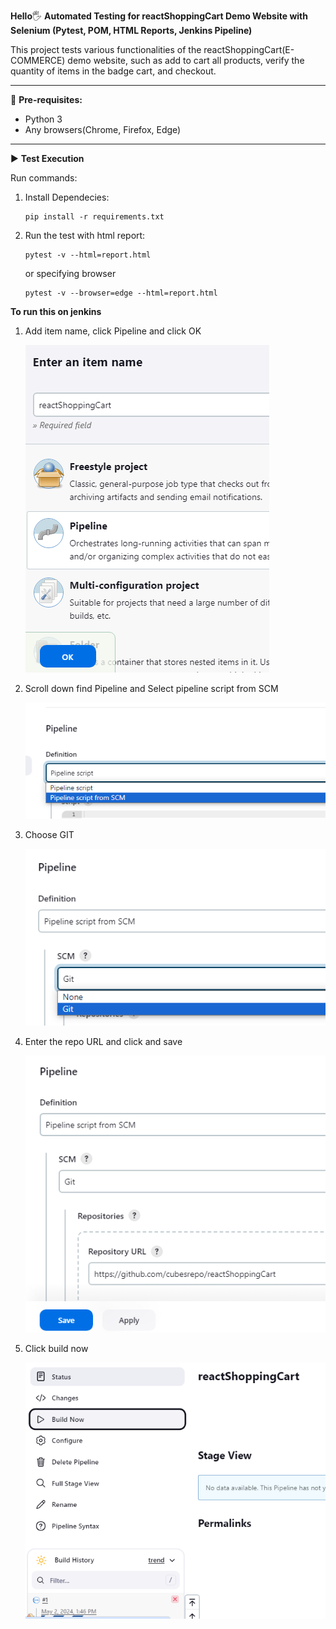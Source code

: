 **Hello**🖐 **Automated Testing for reactShoppingCart Demo Website with Selenium (Pytest, POM, HTML Reports, Jenkins Pipeline)**

This project tests various functionalities of the reactShoppingCart(E-COMMERCE) demo website, such as add to cart all products, verify the quantity of items in the badge cart, and checkout.
___________________________________________

🎯 **Pre-requisites:**
- Python 3
- Any browsers(Chrome, Firefox, Edge)
___________________________________________

▶ **Test Execution**

Run commands: 
1. Install Dependecies:

       pip install -r requirements.txt
2. Run the test with html report:

       pytest -v --html=report.html 
   or specifying browser

       pytest -v --browser=edge --html=report.html
    

**To run this on jenkins**

1. Add item name, click Pipeline and click OK

   ![img.png](img.png)
2. Scroll down find Pipeline and Select pipeline script from SCM

   ![img_1.png](img_1.png)
3. Choose GIT

   ![img_2.png](img_2.png)
4. Enter the repo URL and click and save

   ![img_3.png](img_3.png)
5. Click build now

   ![img_4.png](img_4.png)



    
   
   
    
